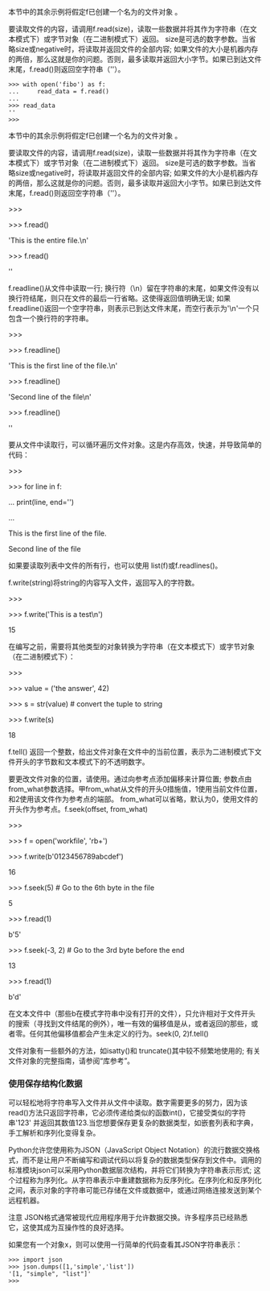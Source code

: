 本节中的其余示例将假定f已创建一个名为的文件对象 。

要读取文件的内容，请调用f.read\(size\)，读取一些数据并将其作为字符串（在文本模式下）或字节对象（在二进制模式下）返回。 size是可选的数字参数。当省略size或negative时，将读取并返回文件的全部内容; 如果文件的大小是机器内存的两倍，那么这就是你的问题。否则，最多读取并返回大小字节。如果已到达文件末尾，f.read\(\)则返回空字符串（''）。

```
>>> with open('fibo') as f:
...     read_data = f.read()
...
>>> read_data
''
>>>
```

本节中的其余示例将假定f已创建一个名为的文件对象 。

要读取文件的内容，请调用f.read\(size\)，读取一些数据并将其作为字符串（在文本模式下）或字节对象（在二进制模式下）返回。 size是可选的数字参数。当省略size或negative时，将读取并返回文件的全部内容; 如果文件的大小是机器内存的两倍，那么这就是你的问题。否则，最多读取并返回大小字节。如果已到达文件末尾，f.read\(\)则返回空字符串（''）。

&gt;&gt;&gt;

&gt;&gt;&gt; f.read\(\)

'This is the entire file.\n'

&gt;&gt;&gt; f.read\(\)

''

f.readline\(\)从文件中读取一行; 换行符（\n）留在字符串的末尾，如果文件没有以换行符结尾，则只在文件的最后一行省略。这使得返回值明确无误; 如果f.readline\(\)返回一个空字符串，则表示已到达文件末尾，而空行表示为'\n'一个只包含一个换行符的字符串。

&gt;&gt;&gt;

&gt;&gt;&gt; f.readline\(\)

'This is the first line of the file.\n'

&gt;&gt;&gt; f.readline\(\)

'Second line of the file\n'

&gt;&gt;&gt; f.readline\(\)

''

要从文件中读取行，可以循环遍历文件对象。这是内存高效，快速，并导致简单的代码：

&gt;&gt;&gt;

&gt;&gt;&gt; for line in f:

...     print\(line, end=''\)

...

This is the first line of the file.

Second line of the file

如果要读取列表中文件的所有行，也可以使用 list\(f\)或f.readlines\(\)。

f.write\(string\)将string的内容写入文件，返回写入的字符数。

&gt;&gt;&gt;

&gt;&gt;&gt; f.write\('This is a test\n'\)

15

在编写之前，需要将其他类型的对象转换为字符串（在文本模式下）或字节对象（在二进制模式下）：

&gt;&gt;&gt;

&gt;&gt;&gt; value = \('the answer', 42\)

&gt;&gt;&gt; s = str\(value\)  \# convert the tuple to string

&gt;&gt;&gt; f.write\(s\)

18

f.tell\(\) 返回一个整数，给出文件对象在文件中的当前位置，表示为二进制模式下文件开头的字节数和文本模式下的不透明数字。

要更改文件对象的位置，请使用。通过向参考点添加偏移来计算位置; 参数点由from\_what参数选择。甲from\_what从文件的开头0措施值，1使用当前文件位置，和2使用该文件作为参考点的端部。 from\_what可以省略，默认为0，使用文件的开头作为参考点。f.seek\(offset, from\_what\)

&gt;&gt;&gt;

&gt;&gt;&gt; f = open\('workfile', 'rb+'\)

&gt;&gt;&gt; f.write\(b'0123456789abcdef'\)

16

&gt;&gt;&gt; f.seek\(5\)      \# Go to the 6th byte in the file

5

&gt;&gt;&gt; f.read\(1\)

b'5'

&gt;&gt;&gt; f.seek\(-3, 2\)  \# Go to the 3rd byte before the end

13

&gt;&gt;&gt; f.read\(1\)

b'd'

在文本文件中（那些b在模式字符串中没有打开的文件），只允许相对于文件开头的搜索（寻找到文件结尾的例外），唯一有效的偏移值是从，或者返回的那些，或者零。任何其他偏移值都会产生未定义的行为。seek\(0, 2\)f.tell\(\)

文件对象有一些额外的方法，如isatty\(\)和 truncate\(\)其中较不频繁地使用的; 有关文件对象的完整指南，请参阅“库参考”。



### 使用保存结构化数据

可以轻松地将字符串写入文件并从文件中读取。数字需要更多的努力，因为该read\(\)方法只返回字符串，它必须传递给类似的函数int\(\)，它接受类似的字符串'123' 并返回其数值123.当您想要保存更复杂的数据类型，如嵌套列表和字典，手工解析和序列化变得复杂。



Python允许您使用称为JSON（JavaScript Object Notation）的流行数据交换格式，而不是让用户不断编写和调试代码以将复杂的数据类型保存到文件中。调用的标准模块json可以采用Python数据层次结构，并将它们转换为字符串表示形式; 这个过程称为序列化。从字符串表示中重建数据称为反序列化。在序列化和反序列化之间，表示对象的字符串可能已存储在文件或数据中，或通过网络连接发送到某个远程机器。



注意 JSON格式通常被现代应用程序用于允许数据交换。许多程序员已经熟悉它，这使其成为互操作性的良好选择。

如果您有一个对象x，则可以使用一行简单的代码查看其JSON字符串表示：

```
>>> import json
>>> json.dumps([1,'simple','list'])
'[1, "simple", "list"]'
>>>

```



